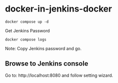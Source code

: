 # docker-in-jenkins-docker
```
docker compose up -d
```
Get Jenkins Password
```
docker compose logs
```

Note: Copy Jenkins password and go.

## Browse to Jenkins console
Go to: http://localhost:8080 and follow setting wizard.
